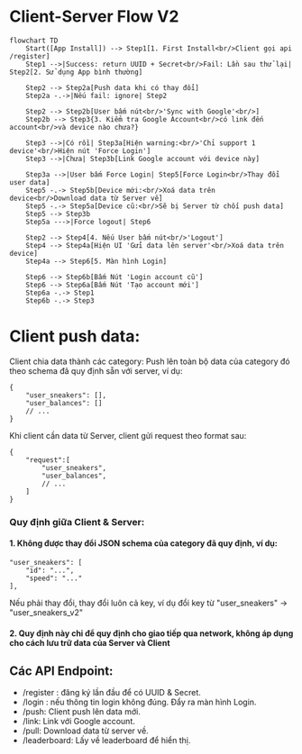 # Client-Server Flow V2

```mermaid
flowchart TD
    Start([App Install]) --> Step1[1. First Install<br/>Client gọi api /register]
    Step1 -->|Success: return UUID + Secret<br/>Fail: Lần sau thử lại| Step2[2. Sử dụng App bình thường]
    
    Step2 --> Step2a[Push data khi có thay đổi]
    Step2a -.->|Nếu fail: ignore| Step2
    
    Step2 --> Step2b[User bấm nút<br/>'Sync with Google'<br/>]
    Step2b --> Step3{3. Kiểm tra Google Account<br/>có link đến account<br/>và device nào chưa?}
    
    Step3 -->|Có rồi| Step3a[Hiện warning:<br/>'Chỉ support 1 device'<br/>Hiện nút 'Force Login']
    Step3 -->|Chưa| Step3b[Link Google account với device này]
    
    Step3a -->|User bấm Force Login| Step5[Force Login<br/>Thay đổi user data]
    Step5 -.-> Step5b[Device mới:<br/>Xoá data trên device<br/>Download data từ Server về]
    Step5 -.-> Step5a[Device cũ:<br/>Sẽ bị Server từ chối push data]
    Step5 --> Step3b
    Step5a --->|Force logout| Step6
    
    Step2 --> Step4[4. Nếu User bấm nút<br/>'Logout']
    Step4 --> Step4a[Hiện UI 'Gửi data lên server'<br/>Xoá data trên device]
    Step4a --> Step6[5. Màn hình Login]

    Step6 --> Step6b[Bấm Nút 'Login account cũ']
    Step6 --> Step6a[Bấm Nút 'Tạo account mới']
    Step6a -.-> Step1
    Step6b -.-> Step3
```

# Client push data:
Client chia data thành các category: Push lên toàn bộ data của category đó theo schema đã quy định sẵn với server, ví dụ:
```
{
    "user_sneakers": [],
    "user_balances": []
    // ...
}
```

Khi client cần data từ Server, client gửi request theo format sau:
```
{
    "request":[
        "user_sneakers",
        "user_balances",
        // ...
    ]
}
```

### Quy định giữa Client & Server:
#### 1. Không được thay đổi JSON schema của category đã quy định, ví dụ:
```
"user_sneakers": [
    "id": "...",
    "speed": "..."
],
```
Nếu phải thay đổi, thay đổi luôn cả key, ví dụ đổi key từ "user_sneakers" → "user_sneakers_v2"
#### 2. Quy định này chỉ để quy định cho giao tiếp qua network, không áp dụng cho cách lưu trữ data của Server và Client


## Các API Endpoint:
- /register : đăng ký lần đầu để có UUID & Secret.
- /login : nếu thông tin login không đúng. Đẩy ra màn hình Login.
- /push: Client push lên data mới.
- /link: Link với Google account.
- /pull: Download data từ server về.
- /leaderboard: Lấy về leaderboard để hiển thị.
